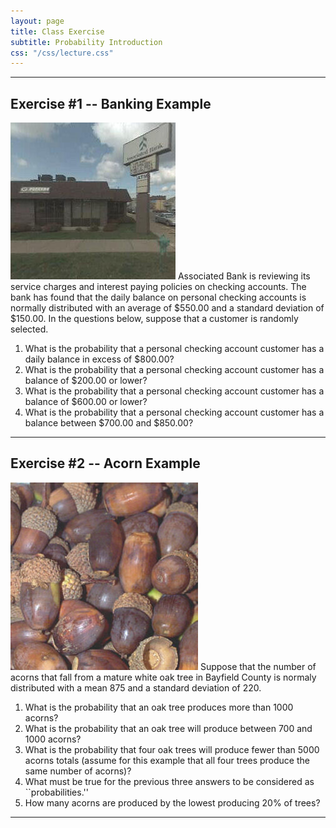 ```yaml
---
layout: page
title: Class Exercise
subtitle: Probability Introduction
css: "/css/lecture.css"
---
```


----

## Exercise #1 -- Banking Example
<img src="imgs/associated-bank.jpg" alt="Associated Bank" class="img-right">
Associated Bank is reviewing its service charges and interest paying policies on checking accounts. The bank has found that the daily balance on personal checking accounts is normally distributed with an average of $550.00 and a standard deviation of $150.00.   In the questions below, suppose that a customer is randomly selected.

1. What is the probability that a personal checking account customer has a daily balance in excess of $800.00?
1. What is the probability that a personal checking account customer has a balance of $200.00 or lower?
1. What is the probability that a personal checking account customer has a balance of $600.00 or lower?
1. What is the probability that a personal checking account customer has a balance between $700.00 and $850.00?

----

## Exercise #2 -- Acorn Example
<img src="imgs/acorns.jpg" alt="Acorns" class="img-right">
Suppose that the number of acorns that fall from a mature white oak tree in Bayfield County is normaly distributed with a mean 875 and a standard deviation of 220.

1. What is the probability that an oak tree produces more than 1000 acorns?
1. What is the probability that an oak tree will produce between 700 and 1000 acorns?
1. What is the probability that four oak trees will produce fewer than 5000 acorns totals (assume for this example that all four trees produce the same number of acorns)?
1. What must be true for the previous three answers to be considered as ``probabilities.''
1. How many acorns are produced by the lowest producing 20% of trees?

----
